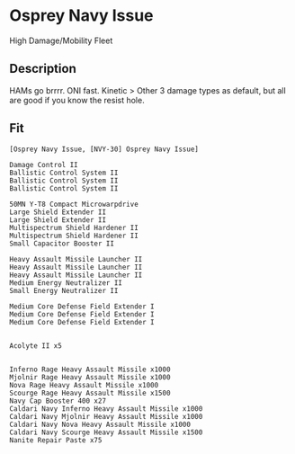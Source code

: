 # Osprey Navy Issue

High Damage/Mobility Fleet


## Description

HAMs go brrrr. ONI fast. Kinetic > Other 3 damage types as default, but all are good if you know the resist hole.

## Fit

```
[Osprey Navy Issue, [NVY-30] Osprey Navy Issue]

Damage Control II
Ballistic Control System II
Ballistic Control System II
Ballistic Control System II

50MN Y-T8 Compact Microwarpdrive
Large Shield Extender II
Large Shield Extender II
Multispectrum Shield Hardener II
Multispectrum Shield Hardener II
Small Capacitor Booster II

Heavy Assault Missile Launcher II
Heavy Assault Missile Launcher II
Heavy Assault Missile Launcher II
Medium Energy Neutralizer II
Small Energy Neutralizer II

Medium Core Defense Field Extender I
Medium Core Defense Field Extender I
Medium Core Defense Field Extender I


Acolyte II x5


Inferno Rage Heavy Assault Missile x1000
Mjolnir Rage Heavy Assault Missile x1000
Nova Rage Heavy Assault Missile x1000
Scourge Rage Heavy Assault Missile x1500
Navy Cap Booster 400 x27
Caldari Navy Inferno Heavy Assault Missile x1000
Caldari Navy Mjolnir Heavy Assault Missile x1000
Caldari Navy Nova Heavy Assault Missile x1000
Caldari Navy Scourge Heavy Assault Missile x1500
Nanite Repair Paste x75
```